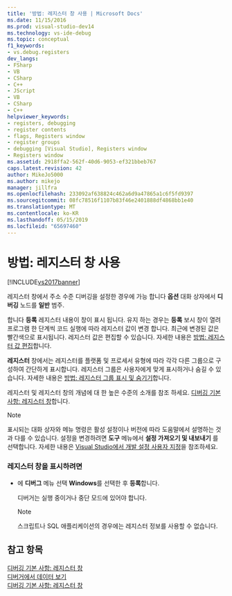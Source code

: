 ```yaml
---
title: '방법: 레지스터 창 사용 | Microsoft Docs'
ms.date: 11/15/2016
ms.prod: visual-studio-dev14
ms.technology: vs-ide-debug
ms.topic: conceptual
f1_keywords:
- vs.debug.registers
dev_langs:
- FSharp
- VB
- CSharp
- C++
- JScript
- VB
- CSharp
- C++
helpviewer_keywords:
- registers, debugging
- register contents
- flags, Registers window
- register groups
- debugging [Visual Studio], Registers window
- Registers window
ms.assetid: 2918ffa2-562f-40d6-9053-ef321bbeb767
caps.latest.revision: 42
author: MikeJo5000
ms.author: mikejo
manager: jillfra
ms.openlocfilehash: 233092af638824c462a6d9a47865a1c6f5fd9397
ms.sourcegitcommit: 08fc78516f1107b83f46e2401888df4868bb1e40
ms.translationtype: MT
ms.contentlocale: ko-KR
ms.lasthandoff: 05/15/2019
ms.locfileid: "65697460"
---
```

# <a name="how-to-use-the-registers-window"></a>방법: 레지스터 창 사용
[!INCLUDE[vs2017banner](../includes/vs2017banner.md)]

레지스터 창에서 주소 수준 디버깅을 설정한 경우에 가능 합니다 **옵션** 대화 상자에서 **디버깅** 노드를 **일반** 범주.  
  
 합니다 **등록** 레지스터 내용이 창이 표시 됩니다. 유지 하는 경우는 **등록** 보시 창이 열려 프로그램 한 단계씩 코드 실행에 따라 레지스터 값이 변경 합니다. 최근에 변경된 값은 빨간색으로 표시됩니다. 레지스터 값은 편집할 수 있습니다. 자세한 내용은 [방법: 레지스터 값 편집](../debugger/how-to-edit-a-register-value.md)합니다.  
  
 **레지스터** 창에서는 레지스터를 플랫폼 및 프로세서 유형에 따라 각각 다른 그룹으로 구성하여 간단하게 표시합니다. 레지스터 그룹은 사용자에게 맞게 표시하거나 숨길 수 있습니다. 자세한 내용은 [방법: 레지스터 그룹 표시 및 숨기기](../debugger/how-to-display-and-hide-register-groups.md)합니다.  
  
 레지스터 및 레지스터 창의 개념에 대 한 높은 수준의 소개를 참조 하세요. [디버깅 기본 사항: 레지스터 창](../debugger/debugging-basics-registers-window.md)합니다.  
  
> [!NOTE]
> 표시되는 대화 상자와 메뉴 명령은 활성 설정이나 버전에 따라 도움말에서 설명하는 것과 다를 수 있습니다. 설정을 변경하려면 **도구** 메뉴에서 **설정 가져오기 및 내보내기** 를 선택합니다. 자세한 내용은 [Visual Studio에서 개발 설정 사용자 지정](https://msdn.microsoft.com/22c4debb-4e31-47a8-8f19-16f328d7dcd3)을 참조하세요.  
  
### <a name="to-display-the-registers-window"></a>레지스터 창을 표시하려면  
  
- 에 **디버그** 메뉴 선택 **Windows**를 선택한 후 **등록**합니다.  
  
     디버거는 실행 중이거나 중단 모드에 있어야 합니다.  
  
    > [!NOTE]
    > 스크립트나 SQL 애플리케이션의 경우에는 레지스터 정보를 사용할 수 없습니다.  
  
## <a name="see-also"></a>참고 항목  
 [디버깅 기본 사항: 레지스터 창](../debugger/debugging-basics-registers-window.md)   
 [디버거에서 데이터 보기](../debugger/viewing-data-in-the-debugger.md)   
 [디버깅 기본 사항: 레지스터 창](../debugger/debugging-basics-registers-window.md)
